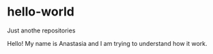 # hello-world
Just anothe repositories

Hello!
My name is Anastasia and I am trying to understand how it work.

